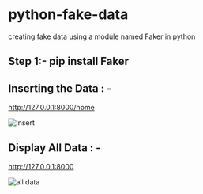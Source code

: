 # python-fake-data
creating fake data using a module named Faker in python

Step 1:- pip install Faker
------

Inserting the Data : -
----------------------------------
http://127.0.0.1:8000/home

![insert](https://user-images.githubusercontent.com/34789553/61037095-08fc3f80-a3e8-11e9-93c4-df751aa76959.png)

Display All Data : -
----------------------------------
http://127.0.0.1:8000

![all data](https://user-images.githubusercontent.com/34789553/61038993-98efb880-a3eb-11e9-8abb-e3584198501a.png)
